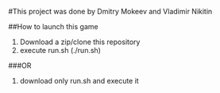 #This project was done by Dmitry Mokeev and Vladimir Nikitin

##How to launch this game

1) Download a zip/clone this repository
2) execute run.sh (./run.sh)

###OR

1) download only run.sh and execute it
